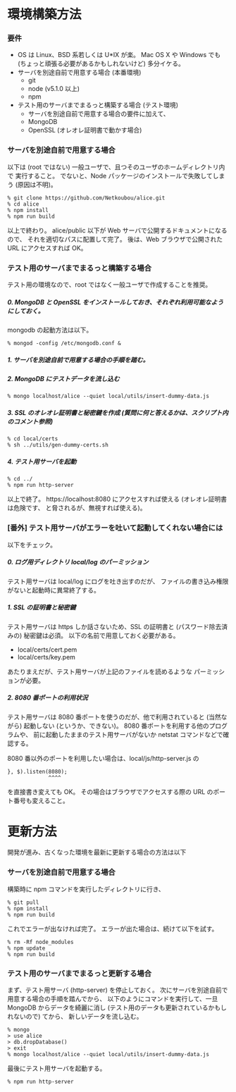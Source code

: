 # 環境構築方法

### 要件

* OS は Linux、BSD 系若しくは U*IX が楽。 Mac OS X や Windows でも (ちょっと頑張る必要があるかもしれないけど) 多分イケる。
* サーバを別途自前で用意する場合 (本番環境)
    * git
    * node (v5.1.0 以上)
    * npm
* テスト用のサーバまでまるっと構築する場合 (テスト環境)
    * サーバを別途自前で用意する場合の要件に加えて、
    * MongoDB
    * OpenSSL (オレオレ証明書で動かす場合)


### サーバを別途自前で用意する場合

以下は (root ではない) 一般ユーザで、且つそのユーザのホームディレクトリ内で
実行すること。
でないと、Node パッケージのインストールで失敗してしまう (原因は不明)。

    % git clone https://github.com/Netkoubou/alice.git
    % cd alice
    % npm install
    % npm run build

以上で終わり。
alice/public 以下が Web サーバで公開するドキュメントになるので、
それを適切なパスに配置して完了。
後は、Web ブラウザで公開された URL にアクセスすれば OK。


### テスト用のサーバまでまるっと構築する場合

テスト用の環境なので、root ではなく一般ユーザで作成することを推奨。

##### 0. MongoDB と OpenSSL をインストールしておき、それぞれ利用可能なようにしておく。

mongodb の起動方法は以下。

    % mongod -config /etc/mongodb.conf &

##### 1. サーバを別途自前で用意する場合の手順を踏む。
##### 2. MongoDB にテストデータを流し込む

    % mongo localhost/alice --quiet local/utils/insert-dummy-data.js

##### 3. SSL のオレオレ証明書と秘密鍵を作成 (質問に何と答えるかは、スクリプト内のコメント参照)

    % cd local/certs
    % sh ../utils/gen-dummy-certs.sh

##### 4. テスト用サーバを起動

    % cd ../
    % npm run http-server

以上で終了。
https://localhost:8080 にアクセスすれば使える (オレオレ証明書は危険です、
と脅されるが、無視すれば使える)。


### [番外] テスト用サーバがエラーを吐いて起動してくれない場合には

以下をチェック。

##### 0. ログ用ディレクトリ local/log のパーミッション

テスト用サーバは local/log にログを吐き出すのだが、
ファイルの書き込み権限がないと起動時に異常終了する。

##### 1. SSL の証明書と秘密鍵

テスト用サーバは https しか話さないため、SSL の証明書と
(パスワード除去済みの) 秘密鍵は必須。
以下の名前で用意しておく必要がある。

  - local/certs/cert.pem
  - local/certs/key.pem

あたりまえだが、テスト用サーバが上記のファイルを読めるような
パーミッションが必要。

##### 2. 8080 番ポートの利用状況

テスト用サーバは 8080 番ポートを使うのだが、他で利用されていると
(当然ながら) 起動しない (というか、できない)。
8080 番ポートを利用する他のプログラムや、
前に起動したままのテスト用サーバがないか netstat コマンドなどで確認する。

8080 番以外のポートを利用したい場合は、local/js/http-server.js の

    }, $).listen(8080);
                 ^^^^

を直接書き変えても OK。
その場合はブラウザでアクセスする際の URL のポート番号も変えること。


# 更新方法

開発が進み、古くなった環境を最新に更新する場合の方法は以下

### サーバを別途自前で用意する場合

構築時に npm コマンドを実行したディレクトリに行き、

    % git pull
    % npm install
    % npm run build

これでエラーが出なければ完了。
エラーが出た場合は、続けて以下を試す。

    % rm -Rf node_modules
    % npm update
    % npm run build


### テスト用のサーバまでまるっと更新する場合

まず、テスト用サーバ (http-server) を停止しておく。
次にサーバを別途自前で用意する場合の手順を踏んでから、
以下のようにコマンドを実行して、一旦 MongoDB からデータを綺麗に消し
(テスト用のデータも更新されているかもしれないので) てから、
新しいデータを流し込む。

    % mongo
    > use alice
    > db.dropDatabase()
    > exit
    % mongo localhost/alice --quiet local/utils/insert-dummy-data.js

最後にテスト用サーバを起動する。

    % npm run http-server

